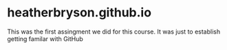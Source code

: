 # heatherbryson.github.io
This was the first assingment we did for this course. It was just to establish getting familar with GitHub
